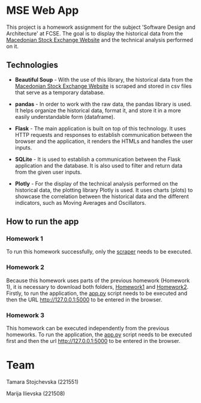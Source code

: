 # MSE Web App
This project is a homework assignment for the subject 'Software Design and Architecture' at FCSE. The goal is to display the historical data from the [Macedonian Stock Exchange Website](https://www.mse.mk/en/stats/symbolhistory/ADIN) and the technical analysis performed on it.


## Technologies
- **Beautiful Soup** - With the use of this library, the historical data from the [Macedonian Stock Exchange Website](https://www.mse.mk/en/stats/symbolhistory/ADIN) is scraped and stored in csv files that serve as a temporary database.

- **pandas** - In order to work with the raw data, the pandas library is used. It helps organize the historical data, format it, and store it in a more easily understandable form (dataframe).
- **Flask** - The main application is built on top of this technology. It uses HTTP requests and responses to establish communication between the browser and the application, it renders the HTMLs and handles the user inputs.
- **SQLite** - It is used to establish a communication between the Flask application and the database. It is also used to filter and return data from the given user inputs.
- **Plotly** - For the display of the technical analysis performed on the historical data, the plotting library Plotly is used. It uses charts (plots) to showcase the correlation between the historical data and the different indicators, such as Moving Averages and Oscillators.


## How to run the app
### Homework 1
To run this homework successfully, only the [scraper](Homework1/scraper.py) needs to be executed.
### Homework 2
Because this homework uses parts of the previous homework (Homework 1), it is necessary to download both folders, [Homework1](Homework1) and [Homework2](Homework2). Firstly, to run the application, the [app.py](Homework2/tech_prototype/app.py) script needs to be executed and then the URL http://127.0.0.1:5000 to be entered in the browser.
### Homework 3
This homework can be executed independently from the previous homeworks. To run the application, the [app.py](app.py) script needs to be executed first and then the url http://127.0.0.1:5000 to be entered in the browser.


# Team
Tamara Stojchevska (221551) 

Marija Ilievska (221508)
